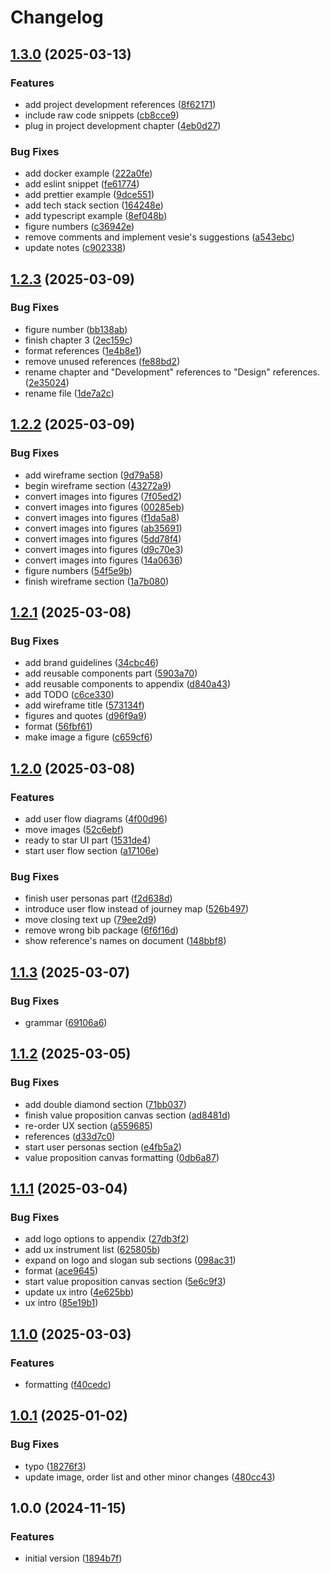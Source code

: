 # Changelog

## [1.3.0](https://github.com/veselyn/cba-final-report/compare/v1.2.3...v1.3.0) (2025-03-13)


### Features

* add project development references ([8f62171](https://github.com/veselyn/cba-final-report/commit/8f6217114ed17ba5f980c7767c94f8601fde74c7))
* include raw code snippets ([cb8cce9](https://github.com/veselyn/cba-final-report/commit/cb8cce9f2bfc10d7e42e07f5e7a919e8c2acf00a))
* plug in project development chapter ([4eb0d27](https://github.com/veselyn/cba-final-report/commit/4eb0d278a0cc10c46d7da0aeaf6b8cff3f00492b))


### Bug Fixes

* add docker example ([222a0fe](https://github.com/veselyn/cba-final-report/commit/222a0fe1b66cf3b45a211994d9d680fe81db0195))
* add eslint snippet ([fe61774](https://github.com/veselyn/cba-final-report/commit/fe61774b67f74c2decde2a357dffe2df82f3368b))
* add prettier example ([9dce551](https://github.com/veselyn/cba-final-report/commit/9dce551c1072b8853ad15743563c9c26175bc04f))
* add tech stack section ([164248e](https://github.com/veselyn/cba-final-report/commit/164248e311032503796731caa668bef8c5a99621))
* add typescript example ([8ef048b](https://github.com/veselyn/cba-final-report/commit/8ef048b2e15b3c5f02e423c18818552bc16f7896))
* figure numbers ([c36942e](https://github.com/veselyn/cba-final-report/commit/c36942e7335ad4005296d1cb1d8ec071daecc046))
* remove comments and implement vesie's suggestions ([a543ebc](https://github.com/veselyn/cba-final-report/commit/a543ebc151ab0adb8c7ed2a47c407d9a876c6b76))
* update notes ([c902338](https://github.com/veselyn/cba-final-report/commit/c902338c0c66b1f9dd9454be392d57deb379bf68))

## [1.2.3](https://github.com/veselyn/cba-final-report/compare/v1.2.2...v1.2.3) (2025-03-09)


### Bug Fixes

* figure number ([bb138ab](https://github.com/veselyn/cba-final-report/commit/bb138abcd0c25278b29a22c017dbb6ca02e7b5c6))
* finish chapter 3 ([2ec159c](https://github.com/veselyn/cba-final-report/commit/2ec159c1ee2e62641706022d1b513ee935aedaa7))
* format references ([1e4b8e1](https://github.com/veselyn/cba-final-report/commit/1e4b8e170d049fe129beb16ce870e3c2a82057be))
* remove unused references ([fe88bd2](https://github.com/veselyn/cba-final-report/commit/fe88bd2d7447b58581f447f7ac02892c66c23be5))
* rename chapter and "Development" references to "Design" references. ([2e35024](https://github.com/veselyn/cba-final-report/commit/2e35024bf44360e78228ef114cc4cbff661db15d))
* rename file ([1de7a2c](https://github.com/veselyn/cba-final-report/commit/1de7a2cbedc549f55bde0f080cd17651c2930667))

## [1.2.2](https://github.com/veselyn/cba-final-report/compare/v1.2.1...v1.2.2) (2025-03-09)


### Bug Fixes

* add wireframe section ([9d79a58](https://github.com/veselyn/cba-final-report/commit/9d79a5869cdd77dd6ebc9b418be46a73cb906622))
* begin wireframe section ([43272a9](https://github.com/veselyn/cba-final-report/commit/43272a930bbe7b701cdcf05005b1ff48eb72a70d))
* convert images into figures ([7f05ed2](https://github.com/veselyn/cba-final-report/commit/7f05ed28ac92629d6bc216c8b33caef4dcf115ad))
* convert images into figures ([00285eb](https://github.com/veselyn/cba-final-report/commit/00285ebaa93830521ff3ea48fdb40de080906e56))
* convert images into figures ([f1da5a8](https://github.com/veselyn/cba-final-report/commit/f1da5a8ac1075cb1722c46fc85a7a83af763f557))
* convert images into figures ([ab35691](https://github.com/veselyn/cba-final-report/commit/ab35691d2eaa396e22191d1a211f4681ad93016d))
* convert images into figures ([5dd78f4](https://github.com/veselyn/cba-final-report/commit/5dd78f4ab17a74006f07a0c7437345fd240cdae7))
* convert images into figures ([d9c70e3](https://github.com/veselyn/cba-final-report/commit/d9c70e3ca8b430a9fe782c65049f829384158b24))
* convert images into figures ([14a0636](https://github.com/veselyn/cba-final-report/commit/14a06369e972da0994cc6cd5186e3684c7fd8faa))
* figure numbers ([54f5e9b](https://github.com/veselyn/cba-final-report/commit/54f5e9b898ed3e6087e406c05018ac77a6f12fa0))
* finish wireframe section ([1a7b080](https://github.com/veselyn/cba-final-report/commit/1a7b08095bf2406d31b62b4559b89ff13448b184))

## [1.2.1](https://github.com/veselyn/cba-final-report/compare/v1.2.0...v1.2.1) (2025-03-08)


### Bug Fixes

* add brand guidelines ([34cbc46](https://github.com/veselyn/cba-final-report/commit/34cbc46a443d312ca4a29b06174230a2ae076fbf))
* add reusable components part ([5903a70](https://github.com/veselyn/cba-final-report/commit/5903a70cb006f286069e80e47d84e249d5e03def))
* add reusable components to appendix ([d840a43](https://github.com/veselyn/cba-final-report/commit/d840a436bcb60bac1969d028427108f634f5107e))
* add TODO ([c6ce330](https://github.com/veselyn/cba-final-report/commit/c6ce330b04d76b98f08ac6a9b9a3113907cb23e7))
* add wireframe title ([573134f](https://github.com/veselyn/cba-final-report/commit/573134f7e8c3397a811cf57c670b64ac532fa06d))
* figures and quotes ([d96f9a9](https://github.com/veselyn/cba-final-report/commit/d96f9a9224f86518a65e436a7aa7852fc7c2330c))
* format ([56fbf61](https://github.com/veselyn/cba-final-report/commit/56fbf61a10f96d62526b48b19277a860a250e507))
* make image a figure ([c659cf6](https://github.com/veselyn/cba-final-report/commit/c659cf644537e8ad2638f77b6cda73c2dcc81841))

## [1.2.0](https://github.com/veselyn/cba-final-report/compare/v1.1.3...v1.2.0) (2025-03-08)


### Features

* add user flow diagrams ([4f00d96](https://github.com/veselyn/cba-final-report/commit/4f00d963c894dcd44c8ec94d2bc3ca3590cd152e))
* move images ([52c6ebf](https://github.com/veselyn/cba-final-report/commit/52c6ebf6910bfe3b87cb760db7230053b3a83137))
* ready to star UI part ([1531de4](https://github.com/veselyn/cba-final-report/commit/1531de4eb9d3e039b6d04977a0da28ae7f2eb785))
* start user flow section ([a17106e](https://github.com/veselyn/cba-final-report/commit/a17106e2c809d4203ea5b35c13a4b59e366cbff4))


### Bug Fixes

* finish user personas part ([f2d638d](https://github.com/veselyn/cba-final-report/commit/f2d638de26b0667d26b763ddbd5a6a5d1d2ed40e))
* introduce user flow instead of journey map ([526b497](https://github.com/veselyn/cba-final-report/commit/526b49771b9d0cce5d32d3aca3c8965f318f779e))
* move closing text up ([79ee2d9](https://github.com/veselyn/cba-final-report/commit/79ee2d9842e93b871e18765776bb57a70aeb85f1))
* remove wrong bib package ([6f6f16d](https://github.com/veselyn/cba-final-report/commit/6f6f16def3edbf36f5336ddcfe6557a5693e06be))
* show reference's names on document ([148bbf8](https://github.com/veselyn/cba-final-report/commit/148bbf816cdc603825367e2841f91a03fa4ead8f))

## [1.1.3](https://github.com/veselyn/cba-final-report/compare/v1.1.2...v1.1.3) (2025-03-07)


### Bug Fixes

* grammar ([69106a6](https://github.com/veselyn/cba-final-report/commit/69106a6273cbe25240948ec009ef4d29eeffb1f4))

## [1.1.2](https://github.com/veselyn/cba-final-report/compare/v1.1.1...v1.1.2) (2025-03-05)


### Bug Fixes

* add double diamond section ([71bb037](https://github.com/veselyn/cba-final-report/commit/71bb037cd482c4456126580b15ca412f387fb862))
* finish value proposition canvas section ([ad8481d](https://github.com/veselyn/cba-final-report/commit/ad8481d9b086e370a5a8da6ecc69bee50a283900))
* re-order UX section ([a559685](https://github.com/veselyn/cba-final-report/commit/a559685a457ea6980c40b0004ea757811cbb1aa1))
* references ([d33d7c0](https://github.com/veselyn/cba-final-report/commit/d33d7c01dd7aa9bc24e37d297d65a34d1a659e99))
* start user personas section ([e4fb5a2](https://github.com/veselyn/cba-final-report/commit/e4fb5a29048fb1c2e4a437a2518e5d484cfb6466))
* value proposition canvas formatting ([0db6a87](https://github.com/veselyn/cba-final-report/commit/0db6a87ad7626b029fac9879f373b76c2c3152d7))

## [1.1.1](https://github.com/veselyn/cba-final-report/compare/v1.1.0...v1.1.1) (2025-03-04)


### Bug Fixes

* add logo options to appendix ([27db3f2](https://github.com/veselyn/cba-final-report/commit/27db3f2f7f6bf9a6ddb528ad190b19f3ad2d7125))
* add ux instrument list ([625805b](https://github.com/veselyn/cba-final-report/commit/625805b5eb571bb85c8b649e5e9c8865b1c92d4c))
* expand on logo and slogan sub sections ([098ac31](https://github.com/veselyn/cba-final-report/commit/098ac316b407165a9ee835688722c660ad9ff590))
* format ([ace9645](https://github.com/veselyn/cba-final-report/commit/ace9645c8993193accc4cc4526e01fb56869355c))
* start value proposition canvas section ([5e6c9f3](https://github.com/veselyn/cba-final-report/commit/5e6c9f34ca89ece2cc877275e7d94ee895f94a9b))
* update ux intro ([4e625bb](https://github.com/veselyn/cba-final-report/commit/4e625bb6944a1e165bde47bc171f75d585033188))
* ux intro ([85e19b1](https://github.com/veselyn/cba-final-report/commit/85e19b1a2c6d925e1708c396614de987e4d5b6e0))

## [1.1.0](https://github.com/veselyn/cba-final-report/compare/v1.0.1...v1.1.0) (2025-03-03)


### Features

* formatting ([f40cedc](https://github.com/veselyn/cba-final-report/commit/f40cedc62675d36b13e3db88cbf0ee9b07ee9f9d))

## [1.0.1](https://github.com/veselyn/cba-final-report/compare/v1.0.0...v1.0.1) (2025-01-02)


### Bug Fixes

* typo ([18276f3](https://github.com/veselyn/cba-final-report/commit/18276f330880723ab86a096fe9579dbff3e06ce1))
* update image, order list and other minor changes ([480cc43](https://github.com/veselyn/cba-final-report/commit/480cc43e0240d83276dbdcc3be644e6118601d93))

## 1.0.0 (2024-11-15)


### Features

* initial version ([1894b7f](https://github.com/veselyn/cba-final-report/commit/1894b7f7c1c10cec3d0e9b2b1f6e1c9947ca7539))
